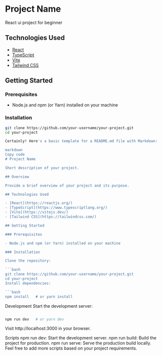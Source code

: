 # Project Name

React ui project for beginner



## Technologies Used

- [React](https://reactjs.org/)
- [TypeScript](https://www.typescriptlang.org/)
- [Vite](https://vitejs.dev/)
- [Tailwind CSS](https://tailwindcss.com/)

## Getting Started

### Prerequisites

- Node.js and npm (or Yarn) installed on your machine

### Installation


```bash
git clone https://github.com/your-username/your-project.git
cd your-project

Certainly! Here's a basic template for a README.md file with Markdown:

markdown
Copy code
# Project Name

Short description of your project.

## Overview

Provide a brief overview of your project and its purpose.

## Technologies Used

- [React](https://reactjs.org/)
- [TypeScript](https://www.typescriptlang.org/)
- [Vite](https://vitejs.dev/)
- [Tailwind CSS](https://tailwindcss.com/)

## Getting Started

### Prerequisites

- Node.js and npm (or Yarn) installed on your machine

### Installation

Clone the repository:

```bash
git clone https://github.com/your-username/your-project.git
cd your-project
Install dependencies:

```bash
npm install   # or yarn install
```
Development
Start the development server:

```bash

npm run dev   # or yarn dev
```

Visit http://localhost:3000 in your browser.

Scripts
npm run dev: Start the development server.
npm run build: Build the project for production.
npm run serve: Serve the production build locally.
Feel free to add more scripts based on your project requirements.
